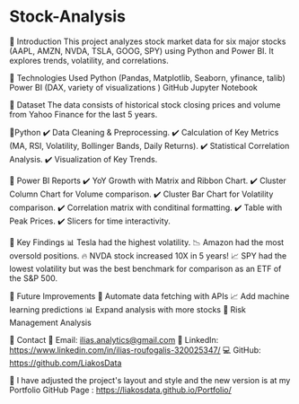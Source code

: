 # Stock-Analysis

📌 Introduction
This project analyzes stock market data for six major stocks (AAPL, AMZN, NVDA, TSLA, GOOG, SPY) using Python and Power BI. It explores trends, volatility, and correlations.

📌 Technologies Used
Python (Pandas, Matplotlib, Seaborn, yfinance,  talib)
Power BI (DAX, variety of visualizations )
GitHub
Jupyter Notebook

📌 Dataset
The data consists of historical stock closing prices and volume from Yahoo Finance for the last 5 years.

🐍Python
✔️ Data Cleaning & Preprocessing.
✔️ Calculation of Key Metrics (MA, RSI, Volatility, Bollinger Bands, Daily Returns).
✔️ Statistical Correlation Analysis.
✔️ Visualization of Key Trends.


📌 Power BI Reports
✔️ YoY Growth with Matrix and Ribbon Chart.
✔️ Cluster Column Chart for Volume comparison.
✔️ Cluster Bar Chart for Volatility comparison.
✔️ Correlation matrix with conditinal formatting.
✔️ Table with Peak Prices.
✔️ Slicers for time interactivity.


📌 Key Findings
📊 Tesla had the highest volatility.
📉 Amazon had the most oversold positions.
🔥 NVDA stock increased 10X in 5 years!
📈 SPY had the lowest volatility but was the best benchmark for comparison as an ETF of the S&P 500.



📌 Future Improvements
🚀 Automate data fetching with APIs
📈 Add machine learning predictions
📊 Expand analysis with more stocks
🐊 Risk Management Analysis

📌 Contact
📧 Email: ilias.analytics@gmail.com
🔗 LinkedIn: https://www.linkedin.com/in/ilias-roufogalis-320025347/
💻 GitHub: https://github.com/LiakosData

📓 I have adjusted the project's layout and style and the new version is at my Portfolio GitHub Page : https://liakosdata.github.io/Portfolio/

